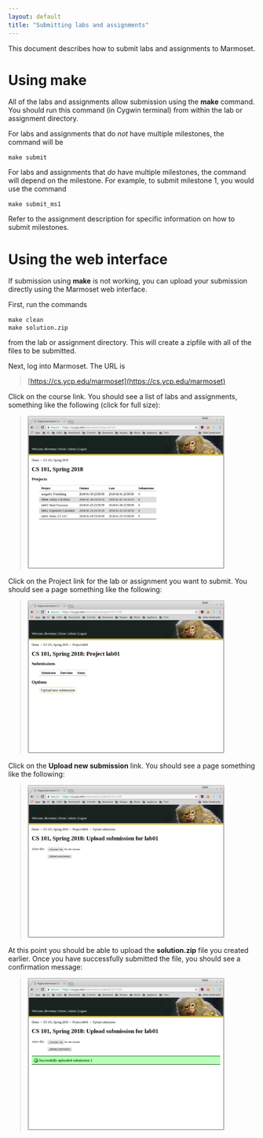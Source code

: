 ```yaml
---
layout: default
title: "Submitting labs and assignments"
---
```


This document describes how to submit labs and assignments to Marmoset.

# Using make

All of the labs and assignments allow submission using the **make** command.  You should run this command (in Cygwin terminal) from within the lab or assignment directory.

For labs and assignments that do *not* have multiple milestones, the command will be

    make submit

For labs and assignments that *do* have multiple milestones, the command will depend on the milestone.  For example, to submit milestone 1, you would use the command

    make submit_ms1

Refer to the assignment description for specific information on how to submit milestones.

# Using the web interface

If submission using **make** is not working, you can upload your submission directly using the Marmoset web interface.

First, run the commands

    make clean
    make solution.zip

from the lab or assignment directory.  This will create a zipfile with all of the files to be submitted.

Next, log into Marmoset.  The URL is

> [https://cs.ycp.edu/marmoset](https://cs.ycp.edu/marmoset)

Click on the course link.  You should see a list of labs and assignments, something like the following (click for full size):

> <a href="img/marmoset-inboxes.png"><img alt="screenshot" style="width: 400px;" src="img/marmoset-inboxes.png" /></a>

Click on the Project link for the lab or assignment you want to submit.  You should see a page something like the following:

> <a href="img/marmoset-project.png"><img alt="screenshot" style="width: 400px;" src="img/marmoset-project.png" /></a>

Click on the **Upload new submission** link.  You should see a page something like the following:

> <a href="img/marmoset-submit.png"><img alt="screenshot" style="width: 400px;" src="img/marmoset-submit.png" /></a>

At this point you should be able to upload the **solution.zip** file you created earlier.  Once you have successfully submitted the file, you should see a confirmation message:

> <a href="img/marmoset-submit-success.png"><img alt="screenshot" style="width: 400px;" src="img/marmoset-submit-success.png" /></a>
